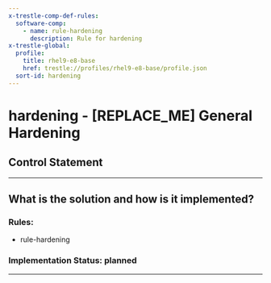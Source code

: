```yaml
---
x-trestle-comp-def-rules:
  software-comp:
    - name: rule-hardening
      description: Rule for hardening
x-trestle-global:
  profile:
    title: rhel9-e8-base
    href: trestle://profiles/rhel9-e8-base/profile.json
  sort-id: hardening
---
```


# hardening - \[REPLACE_ME\] General Hardening

## Control Statement

______________________________________________________________________

## What is the solution and how is it implemented?

<!-- For implementation status enter one of: implemented, partial, planned, alternative, not-applicable -->

<!-- Note that the list of rules under ### Rules: is read-only and changes will not be captured after assembly to JSON -->

<!-- Add control implementation description here for control: hardening -->

### Rules:

  - rule-hardening

### Implementation Status: planned

______________________________________________________________________
